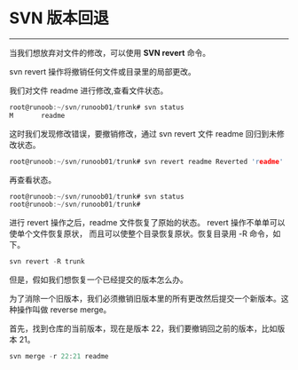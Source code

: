 # SVN 版本回退

---

当我们想放弃对文件的修改，可以使用 **SVN revert** 命令。

svn revert 操作将撤销任何文件或目录里的局部更改。

我们对文件 readme 进行修改,查看文件状态。
```c
root@runoob:~/svn/runoob01/trunk# svn status
M       readme
```

这时我们发现修改错误，要撤销修改，通过 svn revert 文件 readme 回归到未修改状态。
```c
root@runoob:~/svn/runoob01/trunk# svn revert readme Reverted 'readme'
```

再查看状态。
```c
root@runoob:~/svn/runoob01/trunk# svn status 
root@runoob:~/svn/runoob01/trunk# 
```

进行 revert 操作之后，readme 文件恢复了原始的状态。 revert 操作不单单可以使单个文件恢复原状， 而且可以使整个目录恢复原状。恢复目录用 -R 命令，如下。
```c
svn revert -R trunk
```

但是，假如我们想恢复一个已经提交的版本怎么办。

为了消除一个旧版本，我们必须撤销旧版本里的所有更改然后提交一个新版本。这种操作叫做 reverse merge。

首先，找到仓库的当前版本，现在是版本 22，我们要撤销回之前的版本，比如版本 21。
```c
svn merge -r 22:21 readme
```